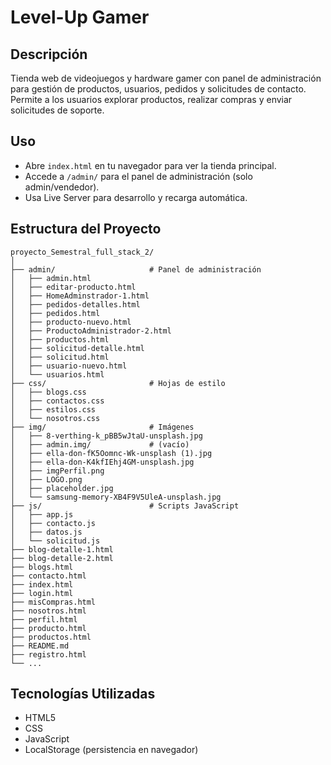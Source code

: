 # Level-Up Gamer

## Descripción
Tienda web de videojuegos y hardware gamer con panel de administración para gestión de productos, usuarios, pedidos y solicitudes de contacto. Permite a los usuarios explorar productos, realizar compras y enviar solicitudes de soporte.


## Uso
- Abre `index.html` en tu navegador para ver la tienda principal.
- Accede a `/admin/` para el panel de administración (solo admin/vendedor).
- Usa Live Server para desarrollo y recarga automática.

## Estructura del Proyecto
```
proyecto_Semestral_full_stack_2/
│
├── admin/                     # Panel de administración
│   ├── admin.html
│   ├── editar-producto.html
│   ├── HomeAdminstrador-1.html
│   ├── pedidos-detalles.html
│   ├── pedidos.html
│   ├── producto-nuevo.html
│   ├── ProductoAdministrador-2.html
│   ├── productos.html
│   ├── solicitud-detalle.html
│   ├── solicitud.html
│   ├── usuario-nuevo.html
│   └── usuarios.html
├── css/                       # Hojas de estilo
│   ├── blogs.css
│   ├── contactos.css
│   ├── estilos.css
│   └── nosotros.css
├── img/                       # Imágenes
│   ├── 8-verthing-k_pBB5wJtaU-unsplash.jpg
│   ├── admin.img/             # (vacío)
│   ├── ella-don-fK5Oomnc-Wk-unsplash (1).jpg
│   ├── ella-don-K4kfIEhj4GM-unsplash.jpg
│   ├── imgPerfil.png
│   ├── LOGO.png
│   ├── placeholder.jpg
│   └── samsung-memory-XB4F9V5UleA-unsplash.jpg
├── js/                        # Scripts JavaScript
│   ├── app.js
│   ├── contacto.js
│   ├── datos.js
│   └── solicitud.js
├── blog-detalle-1.html
├── blog-detalle-2.html
├── blogs.html
├── contacto.html
├── index.html
├── login.html
├── misCompras.html
├── nosotros.html
├── perfil.html
├── producto.html
├── productos.html
├── README.md
├── registro.html
└── ...
```

## Tecnologías Utilizadas
- HTML5
- CSS
- JavaScript 
- LocalStorage (persistencia en navegador)



